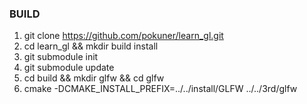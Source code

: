 ### BUILD
1. git clone https://github.com/pokuner/learn_gl.git
2. cd learn_gl && mkdir build install
3. git submodule init
4. git submodule update
5. cd build && mkdir glfw && cd glfw
6. cmake -DCMAKE_INSTALL_PREFIX=../../install/GLFW ../../3rd/glfw